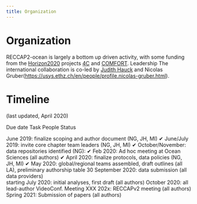 ```yaml
---
title: Organization
---
```


# Organization

RECCAP2-ocean is largely a bottom up driven activity, with some funding from the [Horizon2020](https://ec.europa.eu/programmes/horizon2020/en) projects [4C](https://4c-carbon.eu/) and [COMFORT](https://comfort.w.uib.no/).
Leadership
The international collaboration is co-led by 
[Judith Hauck](https://www.awi.de/ueber-uns/organisation/mitarbeiter/judith-hauck)
and
Nicolas Gruber(https://usys.ethz.ch/en/people/profile.nicolas-gruber.html).

# Timeline
(last updated, April 2020)

Due date        Task                        People        Status

June 2019:             finalize scoping and author document (NG, JH, MI)      ✔︎
June/July 2019:     invite core chapter team leaders (NG, JH, MI)         ✔︎
October/November:    data repositories identified (NG):                 ✔︎
Feb 2020:            Ad hoc meeting at Ocean Sciences (all authors)         ✔︎
April 2020:             finalize protocols, data policies (NG, JH, MI)         ✔︎
May 2020:             global/regional teams assembled, draft outlines (all LA),
preliminary authorship table
30 September  2020:    data submission (all data providers)    
starting July 2020:         initial analyses, first draft (all authors)
October 2020:        all lead-author VideoConf.  Meeting
XXX 202x:             RECCAPv2 meeting (all authors)
Spring 2021:        Submission of papers (all authors)